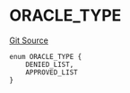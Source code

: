 # ORACLE_TYPE
[Git Source](https://github.com/thrackle-io/tron/blob/eb8a3e1cf83581100fd90ef911919e537c2c55cb/src/protocol/economic/ruleProcessor/RuleCodeData.sol)


```solidity
enum ORACLE_TYPE {
    DENIED_LIST,
    APPROVED_LIST
}
```

